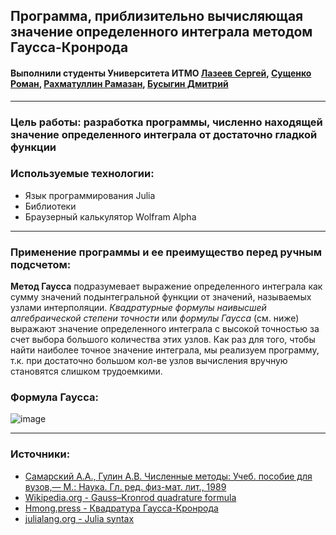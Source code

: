 ## Программа, приблизительно вычисляющая значение определенного интеграла методом Гаусса-Кронрода
#### Выполнили студенты Университета ИТМО [Лазеев Сергей](https://github.com/k1b24), [Сущенко Роман](https://github.com/cat-boop), [Рахматуллин Рамазан](https://github.com/otto15), [Бусыгин Дмитрий](https://github.com/Busygind) ####
----------------------
### **Цель работы:** разработка программы, численно находящей значение определенного интеграла от достаточно гладкой функции ###

### **Используемые технологии:** ###
- Язык программирования Julia
- Библиотеки 
- Браузерный калькулятор Wolfram Alpha

----------------------

### Применение программы и ее преимущество перед ручным подсчетом: ###
**Метод Гаусса** подразумевает выражение определенного интеграла как сумму значений подынтегральной функции от значений, называемых узлами интерполяции. *Квадратурные формулы наивысшей алгебраической степени точности* или *формулы Гаусса* (см. ниже) выражают значение определенного интеграла с высокой точностью за счет выбора большого количества этих узлов. Как раз для того, чтобы найти наиболее точное значение интеграла, мы реализуем программу, т.к. при достаточно большом кол-ве узлов вычисления вручную становятся слишком трудоемкими.  
### Формула Гаусса:
![image](https://user-images.githubusercontent.com/55458063/167297125-8f27ea81-c71a-41ac-b385-4e627ef4010c.png)

 ----------------------
 
 ### Источники:
 - [Самарский А.А., Гулин А.В. Численные методы: Учеб. пособие для вузов,— М.: Наука. Гл. ред. физ-мат. лит., 1989](http://samarskii.ru/books/book1989.pdf)
 - [Wikipedia.org - Gauss–Kronrod quadrature formula](https://en.wikipedia.org/wiki/Gauss–Kronrod_quadrature_formula)
 - [Hmong.press - Квадратура Гаусса-Кронрода](https://www.hmong.press/wiki/Gauss–Kronrod_quadrature_formula)
 - [julialang.org - Julia syntax](https://docs.julialang.org/en/v1/manual/functions/)
